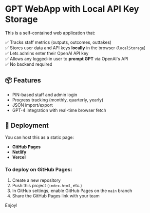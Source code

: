 # GPT WebApp with Local API Key Storage

This is a self-contained web application that:

✅ Tracks staff metrics (outputs, outcomes, outtakes)  
✅ Stores user data and API keys **locally** in the browser (`localStorage`)  
✅ Lets admins enter their OpenAI API key  
✅ Allows any logged-in user to **prompt GPT** via OpenAI's API  
✅ No backend required

## 📦 Features
- PIN-based staff and admin login
- Progress tracking (monthly, quarterly, yearly)
- JSON import/export
- GPT-4 integration with real-time browser fetch

## 🚀 Deployment
You can host this as a static page:
- **GitHub Pages**
- **Netlify**
- **Vercel**

### To deploy on GitHub Pages:
1. Create a new repository
2. Push this project (`index.html`, etc.)
3. In GitHub settings, enable GitHub Pages on the `main` branch
4. Share the GitHub Pages link with your team

Enjoy!

